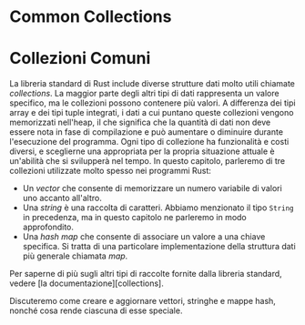 # Common Collections

# Collezioni Comuni

La libreria standard di Rust include diverse strutture dati molto utili chiamate
_collections_. La maggior parte degli altri tipi di dati rappresenta un valore specifico, ma
le collezioni possono contenere più valori. A differenza dei tipi array e dei tipi tuple integrati,
i dati a cui puntano queste collezioni vengono memorizzati nell'heap, il che
significa che la quantità di dati non deve essere nota in fase di compilazione e può aumentare
o diminuire durante l'esecuzione del programma. Ogni tipo di collezione ha
funzionalità e costi diversi, e sceglierne una appropriata per la propria
situazione attuale è un'abilità che si svilupperà nel tempo. In questo capitolo, parleremo
di tre collezioni utilizzate molto spesso nei programmi Rust:

- Un _vector_ che consente di memorizzare un numero variabile di valori uno accanto all'altro.
- Una _string_ è una raccolta di caratteri. Abbiamo menzionato il tipo `String`
in precedenza, ma in questo capitolo ne parleremo in modo approfondito.
- Una _hash map_ che consente di associare un valore a una chiave specifica. Si tratta di una
particolare implementazione della struttura dati più generale chiamata _map_.

Per saperne di più sugli altri tipi di raccolte fornite dalla libreria standard,
vedere [la documentazione][collections].

Discuteremo come creare e aggiornare vettori, stringhe e mappe hash, nonché
cosa rende ciascuna di esse speciale.

[collezioni]: ../std/collections/index.html
